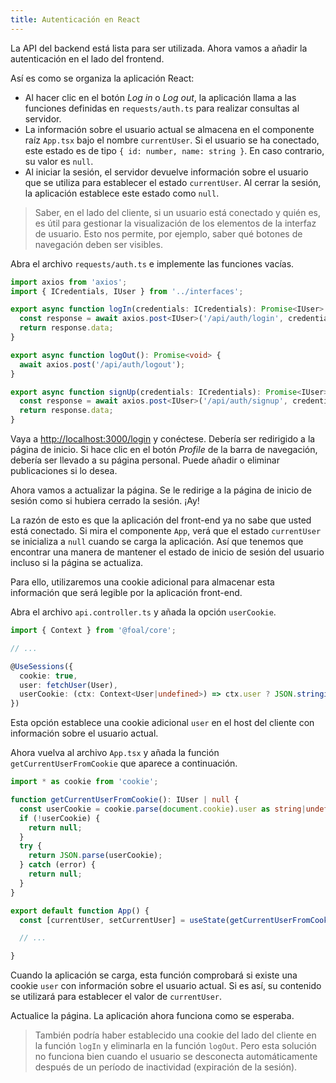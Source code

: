 ```yaml
---
title: Autenticación en React
---
```


La API del backend está lista para ser utilizada. Ahora vamos a añadir la autenticación en el lado del frontend.

Así es como se organiza la aplicación React:
- Al hacer clic en el botón *Log in* o *Log out*, la aplicación llama a las funciones definidas en `requests/auth.ts` para realizar consultas al servidor.
- La información sobre el usuario actual se almacena en el componente raíz `App.tsx` bajo el nombre `currentUser`. Si el usuario se ha conectado, este estado es de tipo `{ id: number, name: string }`. En caso contrario, su valor es `null`.
- Al iniciar la sesión, el servidor devuelve información sobre el usuario que se utiliza para establecer el estado `currentUser`. Al cerrar la sesión, la aplicación establece este estado como `null`.

> Saber, en el lado del cliente, si un usuario está conectado y quién es, es útil para gestionar la visualización de los elementos de la interfaz de usuario. Esto nos permite, por ejemplo, saber qué botones de navegación deben ser visibles.

Abra el archivo `requests/auth.ts` e implemente las funciones vacías.

```typescript
import axios from 'axios';
import { ICredentials, IUser } from '../interfaces';

export async function logIn(credentials: ICredentials): Promise<IUser> {
  const response = await axios.post<IUser>('/api/auth/login', credentials);
  return response.data;
}

export async function logOut(): Promise<void> {
  await axios.post('/api/auth/logout');
}

export async function signUp(credentials: ICredentials): Promise<IUser> {
  const response = await axios.post<IUser>('/api/auth/signup', credentials);
  return response.data;
}

```

Vaya a [http://localhost:3000/login](http://localhost:3000/login) y conéctese. Debería ser redirigido a la página de inicio. Si hace clic en el botón *Profile* de la barra de navegación, debería ser llevado a su página personal. Puede añadir o eliminar publicaciones si lo desea.

Ahora vamos a actualizar la página. Se le redirige a la página de inicio de sesión como si hubiera cerrado la sesión. ¡Ay!

La razón de esto es que la aplicación del front-end ya no sabe que usted está conectado. Si mira el componente `App`, verá que el estado `currentUser` se inicializa a `null` cuando se carga la aplicación. Así que tenemos que encontrar una manera de mantener el estado de inicio de sesión del usuario incluso si la página se actualiza.

Para ello, utilizaremos una cookie adicional para almacenar esta información que será legible por la aplicación front-end.

Abra el archivo `api.controller.ts` y añada la opción `userCookie`.

```typescript
import { Context } from '@foal/core';

// ...

@UseSessions({
  cookie: true,
  user: fetchUser(User),
  userCookie: (ctx: Context<User|undefined>) => ctx.user ? JSON.stringify({ id: ctx.user.id, name: ctx.user.name }) : '',
})
```

Esta opción establece una cookie adicional `user` en el host del cliente con información sobre el usuario actual.

Ahora vuelva al archivo `App.tsx` y añada la función `getCurrentUserFromCookie` que aparece a continuación.

```typescript
import * as cookie from 'cookie';

function getCurrentUserFromCookie(): IUser | null {
  const userCookie = cookie.parse(document.cookie).user as string|undefined;
  if (!userCookie) {
    return null;
  }
  try {
    return JSON.parse(userCookie);
  } catch (error) {
    return null;
  }
}

export default function App() {
  const [currentUser, setCurrentUser] = useState(getCurrentUserFromCookie());

  // ...

}
```

Cuando la aplicación se carga, esta función comprobará si existe una cookie `user` con información sobre el usuario actual. Si es así, su contenido se utilizará para establecer el valor de `currentUser`.

Actualice la página. La aplicación ahora funciona como se esperaba.

> También podría haber establecido una cookie del lado del cliente en la función `logIn` y eliminarla en la función `logOut`. Pero esta solución no funciona bien cuando el usuario se desconecta automáticamente después de un período de inactividad (expiración de la sesión).